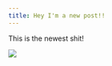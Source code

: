 ```yaml
---
title: Hey I'm a new post!!
---
```

This is the newest shit!

![](/img/uploads/81i78x9o9hl--sl1500--1-.jpg)
